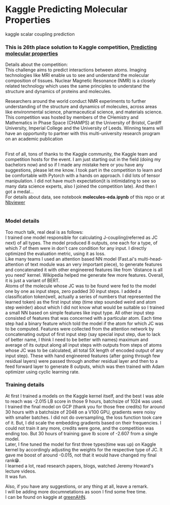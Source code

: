 # Kaggle Predicting Molecular Properties
kaggle scalar coupling prediction
<h3>This is 26th place solution to Kaggle competition,  <a href="https://www.kaggle.com/c/champs-scalar-coupling"> 
Predicting molecular properties</a><br></h3>
Details about the competition:<br>
This challenge aims to predict interactions between atoms. Imaging technologies like MRI enable us to see and understand the molecular composition of tissues. Nuclear Magnetic Resonance (NMR) is a closely related technology which uses the same principles to understand the structure and dynamics of proteins and molecules.

Researchers around the world conduct NMR experiments to further understanding of the structure and dynamics of molecules, across areas like environmental science, pharmaceutical science, and materials science.
<br>
This competition was hosted by members of the CHemistry and Mathematics in Phase Space (CHAMPS) at the University of Bristol, Cardiff University, Imperial College and the University of Leeds. Winning teams will have an opportunity to partner with this multi-university research program on an academic publication
<br><br>

First of all, tons of thanks to the Kaggle community, the Kaggle team and competition hosts for the event. I am just starting out in the field (doing my bachelors now) and so if I made any mistake here or you have any suggestions, please let me know.
I took part in the competition to learn and be comfortable with Pytorch with a hands on approach. I did lots of tensor manipulation. I did not have much expectation(it is intimidating to see so many data science experts, also I joined the competition late). And then I got a medal… <br>
For details about data, see notebook **molecules-eda.ipynb** of this repo or at <a href="https://nbviewer.jupyter.org/github/nupam/kaggle-predicting-molecular-properties/blob/master/molecules-eda.ipynb">Nbviewer</a><br>
<br>
### Model details
Too much talk, real deal is as follows:<br>
I trained one model responsible for calculating J-coupling(referred as JC next) of all types. The model produced 8 outputs, one each for a type, of which 7 of them were in don't care condition for any input. I directly optimized the evaluation metric, using it as loss.<br>
Like many teams I used an attention based NN model (Fast.ai's multi-head-attention of text module was an very important piece), to generate features and concatenated it with other engineered features like from 'distance is all you need' kernel. Wikipedia helped me generate few more features. Overall, it is just a variant of BERT.<br>
Atoms of the molecule whose JC was to be found were fed to the model one by one as input steps, zero padded 30 input steps. I added a classification token(well, actually a series of numbers that represented the learned token) as the first input step (time step sounded weird and atom step weirder) about which I did not know what would be suitable so I trained a small NN based on simple features like input type. All other input step consisted of features that was concerned with a particular atom. Each time step had a binary feature which told the model if the atom for which JC was to be computed. Features were collected from the attention network by concatenating output of first input step (say special input step, due to lack of better name, I think I need to be better with names) maximum and average of its output along all input steps with outputs from steps of atoms whose JC was to be calculated, all total 5X length of encoded output of any input step). These with hand engineered features (after going through few residual layers) were passed through another residual layer and then to a feed forward layer to generate 8 outputs, which was then trained with Adam optimizer using cyclic learning rate.

### Training details
At first I trained a models on the Kaggle kernel itself, and the best I was able to reach was -2.015 LB score in those 9 hours, batchsize of 1024 was used.<br>
I trained the final model on GCP (thank you for those free credits) for around 30 hours with a batchsize of 2048 on a V100 GPU, gradients were noisy with smaller batches. I did not do oversampling, the loss function took care of it. But, I did scale the embedding gradients based on their frequencies. I could not train it any more, credits were gone, and the competition was ending too. But 30 hours of training gave lb score of -2.607 from a single model.<br>
Later, I fine tuned the model for first three types(time was up) on Kaggle kernel by accordingly adjusting the weights for the respective type of JC. It gave me boost of around -0.015, not that it would have changed my final rank😁.
<br>
I learned a lot, read research papers, blogs, watched Jeremy Howard's lecture videos.<br>
It was fun.<br>

Also, if you have any suggestions, or any thing at all, leave a remark.<br>
I will be adding more documnetations as soon I find some free time.<br>
I can be found on kaggle at <a href="https://www.kaggle.com/greenahn"> greenAHN</a>.
